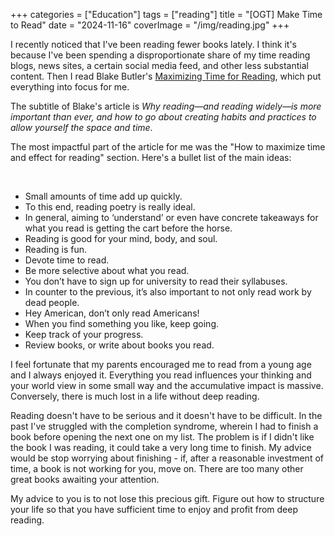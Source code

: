 +++
categories = ["Education"]
tags = ["reading"]
title = "[OGT] Make Time to Read"
date = "2024-11-16"
coverImage = "/img/reading.jpg"
+++

I recently noticed that I've been reading fewer books lately. I think it's because I've been spending a disproportionate share of my time reading blogs, news sites, a certain social media feed, and other less substantial content. Then I read Blake Butler's <a target="_blank" href="https://blakebutler.substack.com/p/maximizing-time-for-reading?ref=thebrowser.com">Maximizing Time for Reading</a>, which put everything into focus for me.

<!--more-->

The subtitle of Blake's article is *Why reading—and reading widely—is more important than ever, and how to go about creating habits and practices to allow yourself the space and time*.

The most impactful part of the article for me was the "How to maximize time and effect for reading" section. Here's a bullet list of the main ideas:

<br>

- Small amounts of time add up quickly.
- To this end, reading poetry is really ideal.
- In general, aiming to ‘understand’ or even have concrete takeaways for what you read is getting the cart before the horse.
- Reading is good for your mind, body, and soul.
- Reading is fun.
- Devote time to read.
- Be more selective about what you read.
- You don’t have to sign up for university to read their syllabuses.
- In counter to the previous, it’s also important to not only read work by dead people. 
- Hey American, don’t only read Americans!
- When you find something you like, keep going.
- Keep track of your progress.
- Review books, or write about books you read.

I feel fortunate that my parents encouraged me to read from a young age and I always enjoyed it. Everything you read influences your thinking and your world view in some small way and the accumulative impact is massive. Conversely, there is much lost in a life without deep reading.

Reading doesn't have to be serious and it doesn't have to be difficult. In the past I've struggled with the completion syndrome, wherein I had to finish a book before opening the next one on my list. The problem is if I didn't like the book I was reading, it could take a very long time to finish. My advice would be stop worrying about finishing - if, after a reasonable investment of time, a book is not working for you, move on. There are too many other great books awaiting your attention.

My advice to you is to not lose this precious gift. Figure out how to structure your life so that you have sufficient time to enjoy and profit from deep reading.
